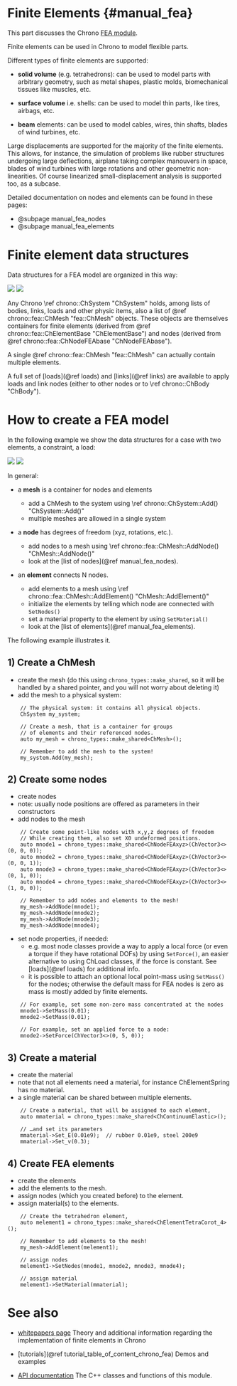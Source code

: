 ﻿
Finite Elements      {#manual_fea}
===============

This part discusses the Chrono [FEA module](group__chrono__fea.html).

Finite elements can be used in Chrono to model flexible parts. 

Different types of finite elements are supported:

- **solid volume** (e.g. tetrahedrons): can be used to model parts with arbitrary geometry, such as metal shapes, plastic molds, biomechanical tissues like muscles, etc.

- **surface volume** i.e. shells: can be used to model thin parts, like tires, airbags, etc.

- **beam** elements: can be used to model cables, wires, thin shafts, blades of wind turbines, etc.

Large displacements are supported for the majority of the finite elements. This allows, for instance, the simulation of problems like rubber structures undergoing 
large deflections, airplane taking complex manouvers in space, blades of wind turbines with large rotations and other geometric non-linearities. 
Of course linearized small-displacement analysis is supported too, as a subcase.


Detailed documentation on nodes and elements can be found in these pages:
* @subpage manual_fea_nodes
* @subpage manual_fea_elements




# Finite element data structures

Data structures for a FEA model are organized in this way:

![](http://www.projectchrono.org/assets/manual/fea_data_1a.png) ![](http://www.projectchrono.org/assets/manual/fea_data_1b.png)

Any Chrono \ref chrono::ChSystem "ChSystem" holds, among lists of bodies, links, loads and other physic items, also a list of @ref chrono::fea::ChMesh "fea::ChMesh" objects. These objects are themselves containers for finite elements (derived from @ref chrono::fea::ChElementBase "ChElementBase") and nodes (derived from @ref chrono::fea::ChNodeFEAbase "ChNodeFEAbase").

A single @ref chrono::fea::ChMesh "fea::ChMesh" can actually contain multiple elements.

A full set of [loads](@ref loads) and [links](@ref links) are available to apply loads and link nodes (either to other nodes or to \ref chrono::ChBody "ChBody").


# How to create a FEA model 

In the following example we show the data structures for a case with two elements, a constraint, a load:

![](http://www.projectchrono.org/assets/manual/fea_data_2a.png) ![](http://www.projectchrono.org/assets/manual/fea_data_2b.png)


In general:

- a **mesh** is a container for nodes and elements
  - add a ChMesh to the system using \ref chrono::ChSystem::Add() "ChSystem::Add()"
  - multiple meshes are allowed in a single system

- a **node** has degrees of freedom (xyz, rotations, etc.). 
  - add nodes to a mesh using \ref chrono::fea::ChMesh::AddNode() "ChMesh::AddNode()"
  - look at the [list of nodes](@ref manual_fea_nodes).

- an **element** connects N nodes. 
  - add elements to a mesh using \ref chrono::fea::ChMesh::AddElement() "ChMesh::AddElement()"
  - initialize the elements by telling which node are connected with `SetNodes()`
  - set a material property to the element by using `SetMaterial()`
  - look at the [list of elements](@ref manual_fea_elements).


The following example illustrates it.

## 1) Create a ChMesh 

- create the mesh (do this using `chrono_types::make_shared`, so it will be handled by a shared pointer, and you will not worry about deleting it)
- add the mesh to a physical system:

~~~{.cpp}
    // The physical system: it contains all physical objects.
    ChSystem my_system;

    // Create a mesh, that is a container for groups
    // of elements and their referenced nodes.
    auto my_mesh = chrono_types::make_shared<ChMesh>();

    // Remember to add the mesh to the system!
    my_system.Add(my_mesh);
~~~

## 2) Create some nodes 

- create nodes
- note: usually node positions are offered as parameters in their constructors
- add nodes to the mesh

~~~{.cpp}
    // Create some point-like nodes with x,y,z degrees of freedom
    // While creating them, also set X0 undeformed positions.
    auto mnode1 = chrono_types::make_shared<ChNodeFEAxyz>(ChVector3<>(0, 0, 0));
    auto mnode2 = chrono_types::make_shared<ChNodeFEAxyz>(ChVector3<>(0, 0, 1));
    auto mnode3 = chrono_types::make_shared<ChNodeFEAxyz>(ChVector3<>(0, 1, 0));
    auto mnode4 = chrono_types::make_shared<ChNodeFEAxyz>(ChVector3<>(1, 0, 0));
    
    // Remember to add nodes and elements to the mesh!
    my_mesh->AddNode(mnode1);
    my_mesh->AddNode(mnode2);
    my_mesh->AddNode(mnode3);
    my_mesh->AddNode(mnode4);
~~~

- set node properties, if needed:
  - e.g. most node classes provide a way to apply a local force (or even a torque if they have rotational DOFs) by using `SetForce()`, an easier alternative to using ChLoad classes, if the force is constant. See [loads](@ref loads) for additional info.
  - it is possible to attach an optional local point-mass using `SetMass()` for the nodes; otherwise the default mass for FEA nodes is zero as mass is mostly added by finite elements.

~~~{.cpp}
    // For example, set some non-zero mass concentrated at the nodes
    mnode1->SetMass(0.01); 
    mnode2->SetMass(0.01); 

    // For example, set an applied force to a node:
    mnode2->SetForce(ChVector3<>(0, 5, 0));
~~~

## 3) Create a material

- create the material
- note that not all elements need a material, for instance ChElementSpring has no material.
- a single material can be shared between multiple elements.

~~~{.cpp}
	// Create a material, that will be assigned to each element,
    auto mmaterial = chrono_types::make_shared<ChContinuumElastic>();

    // …and set its parameters
    mmaterial->Set_E(0.01e9);  // rubber 0.01e9, steel 200e9
    mmaterial->Set_v(0.3);
~~~

## 4) Create FEA elements

- create the elements
- add the elements to the mesh.
- assign nodes (which you created before) to the element.
- assign material(s) to the elements.

~~~{.cpp}
	// Create the tetrahedron element, 
    auto melement1 = chrono_types::make_shared<ChElementTetraCorot_4>();
    
    // Remember to add elements to the mesh!
    my_mesh->AddElement(melement1);

    // assign nodes
    melement1->SetNodes(mnode1, mnode2, mnode3, mnode4);

    // assign material
    melement1->SetMaterial(mmaterial);
~~~


# See also


- [whitepapers page](http://projectchrono.org/whitepapers/) 
  Theory and additional information regarding the implementation of finite elements in Chrono 

- [tutorials](@ref tutorial_table_of_content_chrono_fea) 
  Demos and examples
  
- [API documentation](group__chrono__fea.html) 
  The C++ classes and functions of this module.





